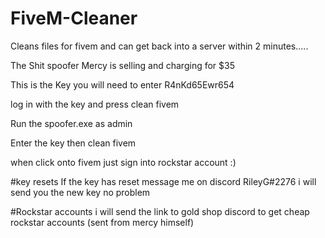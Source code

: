 # FiveM-Cleaner

Cleans files for fivem and can get back into a server within 2 minutes.....

The Shit spoofer Mercy is selling and charging for $35 

This is the Key you will need to enter R4nKd65Ewr654

log in with the key and press clean fivem 

Run the spoofer.exe as admin

Enter the key then clean fivem 

when click onto fivem just sign into rockstar account :)



#key resets
If the key has reset message me on discord RileyG#2276 i will send you the new key no problem



#Rockstar accounts
i will send the link to gold shop discord to get cheap rockstar accounts (sent from mercy himself)
